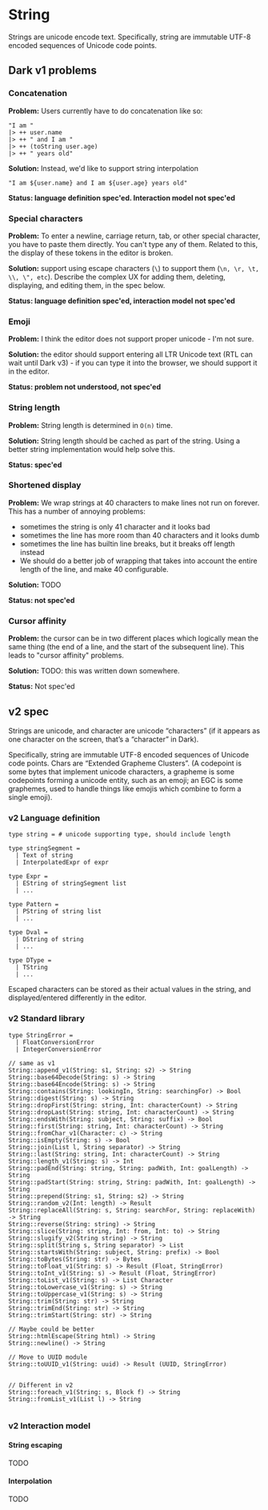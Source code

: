 # String

Strings are unicode encode text. Specifically, string are immutable UTF-8 encoded sequences of Unicode code points.

## Dark v1 problems

### Concatenation

**Problem:** Users currently have to do concatenation like so:

```text
"I am "
|> ++ user.name
|> ++ " and I am "
|> ++ (toString user.age)
|> ++ " years old"
```

**Solution:** Instead, we'd like to support string interpolation

```text
"I am ${user.name} and I am ${user.age} years old"
```

**Status: language definition spec'ed. Interaction model not spec'ed**

### Special characters

**Problem:** To enter a newline, carriage return, tab, or other special character, you have to paste them directly. You can't type any of them. Related to this, the display of these tokens in the editor is broken.

**Solution:** support using escape characters \(`\`\) to support them \(`\n, \r, \t, \\, \", etc`\). Describe the complex UX for adding them, deleting, displaying, and editing them, in the spec below.

**Status: language definition spec'ed, interaction model not spec'ed**

### Emoji

**Problem:** I think the editor does not support proper unicode - I'm not sure.

**Solution:** the editor should support entering all LTR Unicode text \(RTL can wait until Dark v3\) - if you can type it into the browser, we should support it in the editor.

**Status: problem not understood, not spec'ed**

### String length

**Problem:** String length is determined in `O(n)` time.

**Solution:** String length should be cached as part of the string. Using a better string implementation would help solve this.

**Status: spec'ed**

### Shortened display

**Problem:** We wrap strings at 40 characters to make lines not run on forever. This has a number of annoying problems:

* sometimes the string is only 41 character and it looks bad
* sometimes the line has more room than 40 characters and it looks dumb
* sometimes the line has builtin line breaks, but it breaks off length instead
*  We should do a better job of wrapping that takes into account the entire length of the line, and make 40 configurable.

**Solution:**  TODO

**Status: not spec'ed**

### Cursor affinity

**Problem:** the cursor can be in two different places which logically mean the same thing \(the end of a line, and the start of the subsequent line\). This leads to "cursor affinity" problems.

**Solution:** TODO: this was written down somewhere.

**Status:** Not spec'ed

## v2 spec

Strings are unicode, and character are unicode “characters” \(if it appears as one character on the screen, that’s a “character” in Dark\).

Specifically, string are immutable UTF-8 encoded sequences of Unicode code points. Chars are “Extended Grapheme Clusters”. \(A codepoint is some bytes that implement unicode characters, a grapheme is some codepoints forming a unicode entity, such as an emoji; an EGC is some graphemes, used to handle things like emojis which combine to form a single emoji\).

### v2 Language definition

```text
type string = # unicode supporting type, should include length

type stringSegment = 
  | Text of string 
  | InterpolatedExpr of expr

type Expr = 
  | EString of stringSegment list
  | ...

type Pattern = 
  | PString of string list
  | ...

type Dval =
  | DString of string
  | ...
  
type DType = 
  | TString
  | ...
```

Escaped characters can be stored as their actual values in the string, and displayed/entered differently in the editor.

### v2 Standard library

```text
type StringError = 
  | FloatConversionError
  | IntegerConversionError

// same as v1
String::append_v1(String: s1, String: s2) -> String
String::base64Decode(String: s) -> String
String::base64Encode(String: s) -> String
String::contains(String: lookingIn, String: searchingFor) -> Bool
String::digest(String: s) -> String
String::dropFirst(String: string, Int: characterCount) -> String
String::dropLast(String: string, Int: characterCount) -> String
String::endsWith(String: subject, String: suffix) -> Bool
String::first(String: string, Int: characterCount) -> String
String::fromChar_v1(Character: c) -> String
String::isEmpty(String: s) -> Bool
String::join(List l, String separator) -> String
String::last(String: string, Int: characterCount) -> String
String::length_v1(String: s) -> Int
String::padEnd(String: string, String: padWith, Int: goalLength) -> String
String::padStart(String: string, String: padWith, Int: goalLength) -> String
String::prepend(String: s1, String: s2) -> String
String::random_v2(Int: length) -> Result
String::replaceAll(String: s, String: searchFor, String: replaceWith) -> String
String::reverse(String: string) -> String
String::slice(String: string, Int: from, Int: to) -> String
String::slugify_v2(String string) -> String
String::split(String s, String separator) -> List
String::startsWith(String: subject, String: prefix) -> Bool
String::toBytes(String: str) -> Bytes
String::toFloat_v1(String: s) -> Result (Float, StringError)
String::toInt_v1(String: s) -> Result (Float, StringError)
String::toList_v1(String: s) -> List Character
String::toLowercase_v1(String: s) -> String
String::toUppercase_v1(String: s) -> String
String::trim(String: str) -> String
String::trimEnd(String: str) -> String
String::trimStart(String: str) -> String

// Maybe could be better
String::htmlEscape(String html) -> String
String::newline() -> String

// Move to UUID module
String::toUUID_v1(String: uuid) -> Result (UUID, StringError)


// Different in v2
String::foreach_v1(String: s, Block f) -> String
String::fromList_v1(List l) -> String


```

### v2 Interaction model

#### String escaping

TODO

#### Interpolation

TODO





